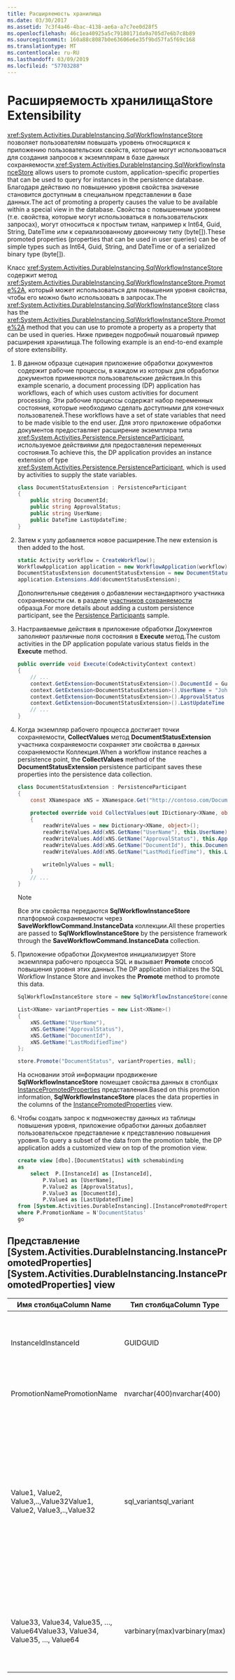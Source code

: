 ```yaml
---
title: Расширяемость хранилища
ms.date: 03/30/2017
ms.assetid: 7c3f4a46-4bac-4138-ae6a-a7c7ee0d28f5
ms.openlocfilehash: 46c1ea40925a5c79180171da9a705d7e6b7c8b89
ms.sourcegitcommit: 160a88c8087b0e63606e6e35f9bd57fa5f69c168
ms.translationtype: MT
ms.contentlocale: ru-RU
ms.lasthandoff: 03/09/2019
ms.locfileid: "57703288"
---
```

# <a name="store-extensibility"></a><span data-ttu-id="59ed3-102">Расширяемость хранилища</span><span class="sxs-lookup"><span data-stu-id="59ed3-102">Store Extensibility</span></span>

<span data-ttu-id="59ed3-103"><xref:System.Activities.DurableInstancing.SqlWorkflowInstanceStore> позволяет пользователям повышать уровень относящихся к приложению пользовательских свойств, которые могут использоваться для создания запросов к экземплярам в базе данных сохраняемости.</span><span class="sxs-lookup"><span data-stu-id="59ed3-103"><xref:System.Activities.DurableInstancing.SqlWorkflowInstanceStore> allows users to promote custom, application-specific properties that can be used to query for instances in the persistence database.</span></span> <span data-ttu-id="59ed3-104">Благодаря действию по повышению уровня свойства значение становится доступным в специальном представлении в базе данных.</span><span class="sxs-lookup"><span data-stu-id="59ed3-104">The act of promoting a property causes the value to be available within a special view in the database.</span></span> <span data-ttu-id="59ed3-105">Свойства с повышенным уровнем (т.е. свойства, которые могут использоваться в пользовательских запросах), могут относиться к простым типам, например к Int64, Guid, String, DateTime или к сериализованному двоичному типу (byte[]).</span><span class="sxs-lookup"><span data-stu-id="59ed3-105">These promoted properties (properties that can be used in user queries) can be of simple types such as Int64, Guid, String, and DateTime or of a serialized binary type (byte[]).</span></span>

<span data-ttu-id="59ed3-106">Класс <xref:System.Activities.DurableInstancing.SqlWorkflowInstanceStore> содержит метод <xref:System.Activities.DurableInstancing.SqlWorkflowInstanceStore.Promote%2A>, который может использоваться для повышения уровня свойства, чтобы его можно было использовать в запросах.</span><span class="sxs-lookup"><span data-stu-id="59ed3-106">The <xref:System.Activities.DurableInstancing.SqlWorkflowInstanceStore> class has the <xref:System.Activities.DurableInstancing.SqlWorkflowInstanceStore.Promote%2A> method that you can use to promote a property as a property that can be used in queries.</span></span> <span data-ttu-id="59ed3-107">Ниже приведен подробный пошаговый пример расширения хранилища.</span><span class="sxs-lookup"><span data-stu-id="59ed3-107">The following example is an end-to-end example of store extensibility.</span></span>

1. <span data-ttu-id="59ed3-108">В данном образце сценария приложение обработки документов содержит рабочие процессы, в каждом из которых для обработки документов применяются пользовательские действия.</span><span class="sxs-lookup"><span data-stu-id="59ed3-108">In this example scenario, a document processing (DP) application has workflows, each of which uses custom activities for document processing.</span></span> <span data-ttu-id="59ed3-109">Эти рабочие процессы содержат набор переменных состояния, которые необходимо сделать доступными для конечных пользователей.</span><span class="sxs-lookup"><span data-stu-id="59ed3-109">These workflows have a set of state variables that need to be made visible to the end user.</span></span> <span data-ttu-id="59ed3-110">Для этого приложение обработки документов предоставляет расширение экземпляра типа <xref:System.Activities.Persistence.PersistenceParticipant>, используемое действиями для предоставления переменных состояния.</span><span class="sxs-lookup"><span data-stu-id="59ed3-110">To achieve this, the DP application provides an instance extension of type <xref:System.Activities.Persistence.PersistenceParticipant>, which is used by activities to supply the state variables.</span></span>

    ```csharp
    class DocumentStatusExtension : PersistenceParticipant
    {
        public string DocumentId;
        public string ApprovalStatus;
        public string UserName;
        public DateTime LastUpdateTime;
    }
    ```

2. <span data-ttu-id="59ed3-111">Затем к узлу добавляется новое расширение.</span><span class="sxs-lookup"><span data-stu-id="59ed3-111">The new extension is then added to the host.</span></span>

    ```csharp
    static Activity workflow = CreateWorkflow();
    WorkflowApplication application = new WorkflowApplication(workflow);
    DocumentStatusExtension documentStatusExtension = new DocumentStatusExtension ();
    application.Extensions.Add(documentStatusExtension);
    ```

     <span data-ttu-id="59ed3-112">Дополнительные сведения о добавлении нестандартного участника сохраняемости см. в разделе [участников сохраняемости](persistence-participants.md) образца.</span><span class="sxs-lookup"><span data-stu-id="59ed3-112">For more details about adding a custom persistence participant, see the [Persistence Participants](persistence-participants.md) sample.</span></span>

3. <span data-ttu-id="59ed3-113">Настраиваемые действия в приложение обработки Документов заполняют различные поля состояния в **Execute** метод.</span><span class="sxs-lookup"><span data-stu-id="59ed3-113">The custom activities in the DP application populate various status fields in the **Execute** method.</span></span>

    ```csharp
    public override void Execute(CodeActivityContext context)
    {
        // ...
        context.GetExtension<DocumentStatusExtension>().DocumentId = Guid.NewGuid();
        context.GetExtension<DocumentStatusExtension>().UserName = "John Smith";
        context.GetExtension<DocumentStatusExtension>().ApprovalStatus = "Approved";
        context.GetExtension<DocumentStatusExtension>().LastUpdateTime = DateTime.Now();
        // ...
    }
    ```

4. <span data-ttu-id="59ed3-114">Когда экземпляр рабочего процесса достигает точки сохраняемости, **CollectValues** метод **DocumentStatusExtension** участника сохраняемости сохраняет эти свойства в данных сохраняемости Коллекция.</span><span class="sxs-lookup"><span data-stu-id="59ed3-114">When a workflow instance reaches a persistence point, the **CollectValues** method of the **DocumentStatusExtension** persistence participant saves these properties into the persistence data collection.</span></span>

    ```csharp
    class DocumentStatusExtension : PersistenceParticipant
    {
        const XNamespace xNS = XNamespace.Get("http://contoso.com/DocumentStatus");

        protected override void CollectValues(out IDictionary<XName, object> readWriteValues, out IDictionary<XName, object> writeOnlyValues)
        {
            readWriteValues = new Dictionary<XName, object>();
            readWriteValues.Add(xNS.GetName("UserName"), this.UserName);
            readWriteValues.Add(xNS.GetName("ApprovalStatus"), this.ApprovalStatus);
            readWriteValues.Add(xNS.GetName("DocumentId"), this.DocumentId);
            readWriteValues.Add(xNS.GetName("LastModifiedTime"), this.LastUpdateTime);

            writeOnlyValues = null;
        }
        // ...
    }
    ```

    > [!NOTE]
    > <span data-ttu-id="59ed3-115">Все эти свойства передаются **SqlWorkflowInstanceStore** платформой сохраняемости через **SaveWorkflowCommand.InstanceData** коллекции.</span><span class="sxs-lookup"><span data-stu-id="59ed3-115">All these properties are passed to **SqlWorkflowInstanceStore** by the persistence framework through the **SaveWorkflowCommand.InstanceData** collection.</span></span>

5. <span data-ttu-id="59ed3-116">Приложение обработки Документов инициализирует Store экземпляра рабочего процесса SQL и вызывает **Promote** способ повышения уровня этих данных.</span><span class="sxs-lookup"><span data-stu-id="59ed3-116">The DP application initializes the SQL Workflow Instance Store and invokes the **Promote** method to promote this data.</span></span>

    ```csharp
    SqlWorkflowInstanceStore store = new SqlWorkflowInstanceStore(connectionString);

    List<XName> variantProperties = new List<XName>()
    {
        xNS.GetName("UserName"),
        xNS.GetName("ApprovalStatus"),
        xNS.GetName("DocumentId"),
        xNS.GetName("LastModifiedTime")
    };

    store.Promote("DocumentStatus", variantProperties, null);
    ```

    <span data-ttu-id="59ed3-117">На основании этой информации продвижение **SqlWorkflowInstanceStore** помещает свойства данных в столбцах [InstancePromotedProperties](#InstancePromotedProperties) представления.</span><span class="sxs-lookup"><span data-stu-id="59ed3-117">Based on this promotion information, **SqlWorkflowInstanceStore** places the data properties in the columns of the [InstancePromotedProperties](#InstancePromotedProperties) view.</span></span>

6. <span data-ttu-id="59ed3-118">Чтобы создать запрос к подмножеству данных из таблицы повышения уровня, приложение обработки данных добавляет пользовательское представление к представлению повышения уровня.</span><span class="sxs-lookup"><span data-stu-id="59ed3-118">To query a subset of the data from the promotion table, the DP application adds a customized view on top of the promotion view.</span></span>

    ```sql
    create view [dbo].[DocumentStatus] with schemabinding
    as
        select  P.[InstanceId] as [InstanceId],
            P.Value1 as [UserName],
            P.Value2 as [ApprovalStatus],
            P.Value3 as [DocumentId],
            P.Value4 as [LastUpdatedTime]
    from [System.Activities.DurableInstancing].[InstancePromotedProperties] as P
    where P.PromotionName = N'DocumentStatus'
    go
    ```

## <a name="InstancePromotedProperties"></a> <span data-ttu-id="59ed3-119">Представление [System.Activities.DurableInstancing.InstancePromotedProperties]</span><span class="sxs-lookup"><span data-stu-id="59ed3-119">[System.Activities.DurableInstancing.InstancePromotedProperties] view</span></span>

|<span data-ttu-id="59ed3-120">Имя столбца</span><span class="sxs-lookup"><span data-stu-id="59ed3-120">Column Name</span></span>|<span data-ttu-id="59ed3-121">Тип столбца</span><span class="sxs-lookup"><span data-stu-id="59ed3-121">Column Type</span></span>|<span data-ttu-id="59ed3-122">Описание</span><span class="sxs-lookup"><span data-stu-id="59ed3-122">Description</span></span>|
|-----------------|-----------------|-----------------|
|<span data-ttu-id="59ed3-123">InstanceId</span><span class="sxs-lookup"><span data-stu-id="59ed3-123">InstanceId</span></span>|<span data-ttu-id="59ed3-124">GUID</span><span class="sxs-lookup"><span data-stu-id="59ed3-124">GUID</span></span>|<span data-ttu-id="59ed3-125">Экземпляр рабочего процесса, которому принадлежит это повышение уровня.</span><span class="sxs-lookup"><span data-stu-id="59ed3-125">The workflow instance that this promotion belongs to.</span></span>|
|<span data-ttu-id="59ed3-126">PromotionName</span><span class="sxs-lookup"><span data-stu-id="59ed3-126">PromotionName</span></span>|<span data-ttu-id="59ed3-127">nvarchar(400)</span><span class="sxs-lookup"><span data-stu-id="59ed3-127">nvarchar(400)</span></span>|<span data-ttu-id="59ed3-128">Имя самого продвижения.</span><span class="sxs-lookup"><span data-stu-id="59ed3-128">The name of the promotion itself.</span></span>|
|<span data-ttu-id="59ed3-129">Value1, Value2, Value3,..,Value32</span><span class="sxs-lookup"><span data-stu-id="59ed3-129">Value1, Value2, Value3,..,Value32</span></span>|<span data-ttu-id="59ed3-130">sql_variant</span><span class="sxs-lookup"><span data-stu-id="59ed3-130">sql_variant</span></span>|<span data-ttu-id="59ed3-131">Значение самого свойства, уровень которого повышен.</span><span class="sxs-lookup"><span data-stu-id="59ed3-131">The value of the promoted property itself.</span></span> <span data-ttu-id="59ed3-132">Большинство примитивных типов данных SQL, за исключением больших двоичных объектов BLOB и строк длиной более 8000 байт, помещается в sql_variant.</span><span class="sxs-lookup"><span data-stu-id="59ed3-132">Most SQL primitive data types except binary blobs and strings over 8000 bytes in length can fit in sql_variant.</span></span>|
|<span data-ttu-id="59ed3-133">Value33, Value34, Value35, …, Value64</span><span class="sxs-lookup"><span data-stu-id="59ed3-133">Value33, Value34, Value35, …, Value64</span></span>|<span data-ttu-id="59ed3-134">varbinary(max)</span><span class="sxs-lookup"><span data-stu-id="59ed3-134">varbinary(max)</span></span>|<span data-ttu-id="59ed3-135">Значение свойств повышаемого уровня, явно объявленных, как varbinary(max).</span><span class="sxs-lookup"><span data-stu-id="59ed3-135">The value of promoted properties that are explicitly declared as varbinary(max).</span></span>|
